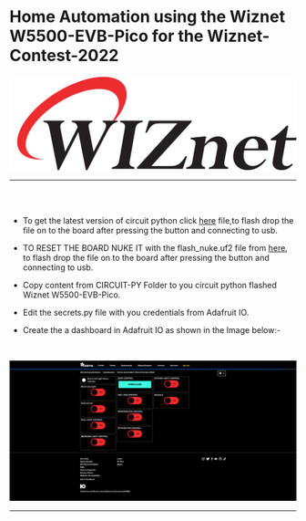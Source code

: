 # Home Automation using the Wiznet W5500-EVB-Pico for the Wiznet-Contest-2022
![Wiznet](assets/cropped-wiznet-logo.png)
<hr/>
<br/><br/>

- To get the latest version of circuit python click [here](https://downloads.circuitpython.org/bin/raspberry_pi_pico/en_GB/adafruit-circuitpython-raspberry_pi_pico-en_GB-7.2.5.uf2) file,to flash drop the file on to the board after pressing the button and connecting to usb.

- TO RESET THE BOARD NUKE IT with the flash_nuke.uf2 file from [here](https://github.com/The-Tech-Troll-Tube/Wiznet-Contest-2022/raw/main/flash_nuke.uf2), to flash drop the file on to the board after pressing the button and connecting to usb.

- Copy content from CIRCUIT-PY Folder to you circuit python flashed Wiznet W5500-EVB-Pico.

- Edit the secrets.py file with you credentials from Adafruit IO.

- Create the a dashboard in Adafruit IO as shown in the Image below:-
<br/>

![Adafruit-dash-sample](assets/Adafruit-dash-sample.png)
<hr/>
